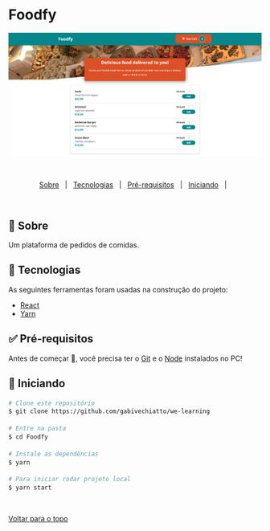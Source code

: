 # Foodfy
 
 <div align="center">
  <img src="src/assets/desktop.png" alt="desktop"/> 
 </div> 

  &#xa0;


</div>

<p align="center">
  <a href="#dart-sobre">Sobre</a> &#xa0; | &#xa0;   
  <a href="#rocket-tecnologias">Tecnologias</a> &#xa0; | &#xa0;
  <a href="#white_check_mark-pré-requesitos">Pré-requisitos</a> &#xa0; | &#xa0;
  <a href="#checkered_flag-começando">Iniciando</a> &#xa0; | &#xa0;  
</p>

<br>

## :dart: Sobre ##

<p> Um plataforma de pedidos de comidas.</p>

## :rocket: Tecnologias ##

As seguintes ferramentas foram usadas na construção do projeto:

- [React](https://pt-br.reactjs.org/)
- [Yarn](https://yarnpkg.com/)

## :white_check_mark: Pré-requisitos ##

Antes de começar :checkered_flag:, você precisa ter o [Git](https://git-scm.com) e o [Node](https://nodejs.org/en/) instalados no PC!

## :checkered_flag: Iniciando ##

```bash
# Clone este repositório
$ git clone https://github.com/gabivechiatto/we-learning

# Entre na pasta
$ cd Foodfy

# Instale as dependências
$ yarn

# Para iniciar rodar projeto local
$ yarn start
```

&#xa0;

<a href="#top">Voltar para o topo</a>
